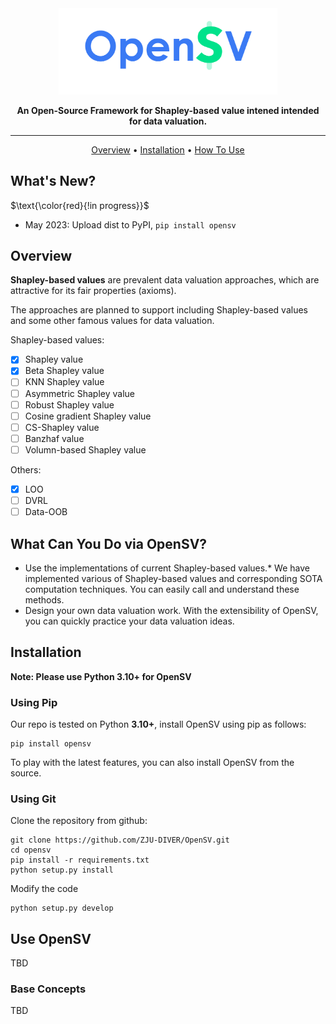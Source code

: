 
<div align="center">

<img src="./docs/artwork/apparent_header.png" width="350px">

**An Open-Source Framework for Shapley-based value intened intended for data valuation.**

------

<p align="center">
  <a href="#Overview">Overview</a> •
  <a href="#installation">Installation</a> •
  <a href="#use-opensv">How To Use</a>
</p>

</div>

## What's New?

$\text{\color{red}{!in progress}}$

- May 2023: Upload dist to PyPI, `pip install opensv`

## Overview

**Shapley-based values** are prevalent data valuation approaches, which are attractive for its fair properties (axioms).

The approaches are planned to support including Shapley-based values and some other famous values for data valuation.

Shapley-based values:

- [x] Shapley value
- [x] Beta Shapley value
- [ ] KNN Shapley value
- [ ] Asymmetric Shapley value
- [ ] Robust Shapley value
- [ ] Cosine gradient Shapley value
- [ ] CS-Shapley value
- [ ] Banzhaf value
- [ ] Volumn-based Shapley value

Others:

- [x] LOO
- [ ] DVRL
- [ ] Data-OOB

## What Can You Do via OpenSV?

- Use the implementations of current Shapley-based values.* We have implemented various of Shapley-based values and corresponding SOTA computation techniques. You can easily call and understand these methods.
- Design your own data valuation work. With the extensibility of OpenSV, you can quickly practice your data valuation ideas.

## Installation

**Note: Please use Python 3.10+ for OpenSV**

### Using Pip

Our repo is tested on Python **3.10+**, install OpenSV using pip as follows:




```shell
pip install opensv
```

To play with the latest features, you can also install OpenSV from the source.

### Using Git

Clone the repository from github:

```shell
git clone https://github.com/ZJU-DIVER/OpenSV.git
cd opensv
pip install -r requirements.txt
python setup.py install
```

Modify the code

```shell
python setup.py develop
```

## Use OpenSV

TBD

### Base Concepts

TBD
